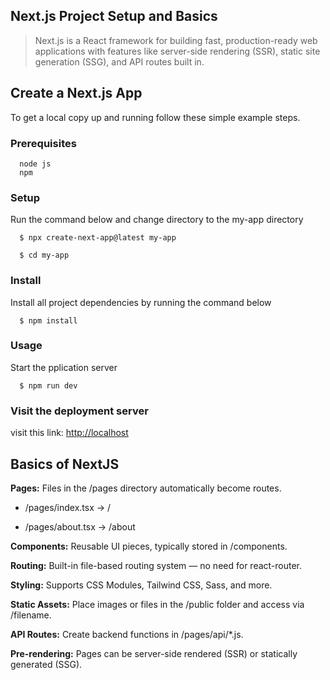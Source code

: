 ## Next.js Project Setup and Basics
> Next.js is a React framework for building fast, production-ready web applications with features like server-side rendering (SSR), static site generation (SSG), and API routes built in.

## Create a Next.js App

To get a local copy up and running follow these simple example steps.

### Prerequisites
```
  node js
  npm

```
### Setup
Run the command below and change directory to the my-app directory

``` 
  $ npx create-next-app@latest my-app

  $ cd my-app

```

### Install
Install all project dependencies by running the command below
 
``` 
  $ npm install
```
### Usage
Start the pplication server
``` 
  $ npm run dev
```

### Visit the deployment server
visit this link: 
[http://localhost](http://localhost:3000)

## Basics of NextJS
**Pages:** Files in the /pages directory automatically become routes.

 - /pages/index.tsx → /

 - /pages/about.tsx → /about

**Components:** Reusable UI pieces, typically stored in /components.

**Routing:** Built-in file-based routing system — no need for react-router.

**Styling:** Supports CSS Modules, Tailwind CSS, Sass, and more.

**Static Assets:** Place images or files in the /public folder and access via /filename.

**API Routes:** Create backend functions in /pages/api/*.js.

**Pre-rendering:** Pages can be server-side rendered (SSR) or statically generated (SSG).



